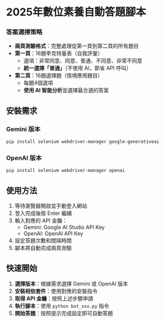 # 2025年數位素養自動答題腳本

### 答案選擇策略

- **兩頁測驗格式**：完整處理從第一頁到第二頁的所有題目
- **第一頁**：16題李克特量表（自我評量）
  - 選項：非常同意、同意、普通、不同意、非常不同意
  - **統一選擇「普通」**（不使用 AI，節省 API 呼叫）
- **第二頁**：16題選擇題（情境應用題目）
  - 每題4個選項
  - **使用 AI 智能分析**並選擇最合適的答案

##  安裝需求

### Gemini 版本

```bash
pip install selenium webdriver-manager google-generativeai
```

### OpenAI 版本

```bash
pip install selenium webdriver-manager openai
```

## 使用方法

1. 等待瀏覽器開啟並手動登入網站
2. 登入完成後按 Enter 繼續
3. 輸入對應的 API 金鑰：
   - Gemini: Google AI Studio API Key
   - OpenAI: OpenAI API Key
4. 設定答題次數和間隔時間
5. 腳本將自動完成兩頁測驗

## 快速開始

1. **選擇版本**：根據需求選擇 Gemini 或 OpenAI 版本
2. **安裝相依套件**：使用對應的安裝指令
3. **取得 API 金鑰**：按照上述步驟申請
4. **執行腳本**：使用 `python bot_xxx.py` 指令
5. **開始答題**：按照提示完成設定即可自動答題
